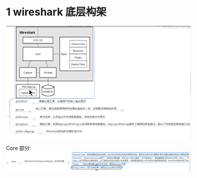 
# 1 wireshark 底层构架

![](image/Chapter1_底层介绍_02_wireshark底层构架_02.png)

Core 部分: 
![](image/Chapter1_底层介绍_01_wireshark底层构架_01.png)